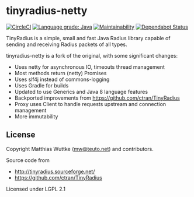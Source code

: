 # tinyradius-netty

[![CircleCI](https://circleci.com/gh/globalreachtech/tinyradius-netty.svg?style=svg)](https://circleci.com/gh/globalreachtech/tinyradius-netty)
[![Language grade: Java](https://img.shields.io/lgtm/grade/java/g/globalreachtech/tinyradius-netty.svg?logo=lgtm&logoWidth=18)](https://lgtm.com/projects/g/globalreachtech/tinyradius-netty/context:java)
[![Maintainability](https://api.codeclimate.com/v1/badges/a6b90f85717d753228eb/maintainability)](https://codeclimate.com/github/globalreachtech/tinyradius-netty/maintainability)
[![Dependabot Status](https://api.dependabot.com/badges/status?host=github&repo=globalreachtech/tinyradius-netty)](https://dependabot.com)


TinyRadius is a simple, small and fast Java Radius library capable of
sending and receiving Radius packets of all types.

tinyradius-netty is a fork of the original, with some significant changes:
- Uses netty for asynchronous IO, timeouts thread management
- Most methods return (netty) Promises
- Uses slf4j instead of commons-logging
- Uses Gradle for builds
- Updated to use Generics and Java 8 language features
- Backported improvements from https://github.com/ctran/TinyRadius
- Proxy uses Client to handle requests upstream and connection management
- More immutability

## License
Copyright Matthias Wuttke (mw@teuto.net) and contributors.

Source code from
- http://tinyradius.sourceforge.net/
- https://github.com/ctran/TinyRadius

Licensed under LGPL 2.1